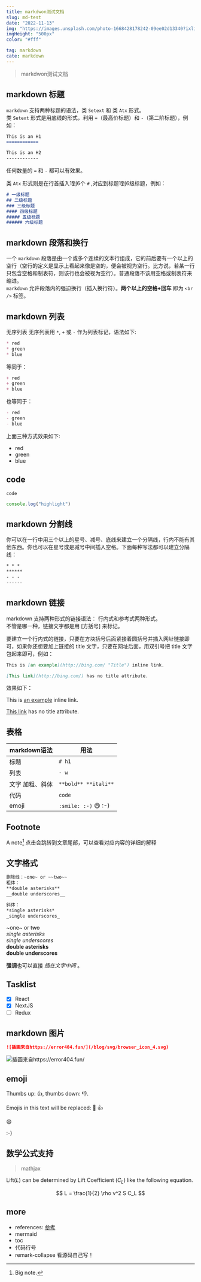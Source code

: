 ```yaml
---
title: markdwon测试文档
slug: md-test
date: "2022-11-13"
img: "https://images.unsplash.com/photo-1668428178242-09ee02d13340?ixlib=rb-4.0.3&ixid=MnwxMjA3fDB8MHxwaG90by1wYWdlfHx8fGVufDB8fHx8&auto=format&fit=crop&w=870&q=80"
imgHeight: "500px"
color: "#fff"

tag: markdown
cate: markdown
---
```


> markdwon测试文档

## markdown 标题
`markdown` 支持两种标题的语法，类 `Setext` 和 类 `Atx` 形式。  
类 `Setext` 形式是用底线的形式，利用 `=`（最高价标题）和 `-`（第二阶标题），例如：
```markdown
This is an H1
============

This is an H2
------------
```
任何数量的 `=` 和 `-` 都可以有效果。

类 `Atx` 形式则是在行首插入1到6个 `#` ,对应到标题1到6级标题，例如：
```markdown
# 一级标题
## 二级标题
### 三级标题
#### 四级标题
##### 五级标题
###### 六级标题
```

## markdown 段落和换行
一个 `markdown` 段落是由一个或多个连续的文本行组成，它的前后要有一个以上的空行（空行的定义是显示上看起来像是空的，便会被视为空行。比方说，若某一行只包含空格和制表符，则该行也会被视为空行）。普通段落不该用空格或制表符来缩进。  
`markdown` 允许段落内的强迫换行（插入换行符）。**两个以上的空格+回车** 即为 `<br />` 标签。  

## markdown 列表
无序列表
无序列表用 `*`, `+` 或 `-` 作为列表标记，语法如下:
```md
* red
* green
* blue
```
等同于：
```md
+ red
+ green
+ blue
```
也等同于：
```md
- red
- green
- blue
```
上面三种方式效果如下: 
- red
- green
- blue

## code

`code`

```js
console.log("highlight")
```
## markdown 分割线
你可以在一行中用三个以上的星号、减号、底线来建立一个分隔线，行内不能有其他东西。你也可以在星号或是减号中间插入空格。下面每种写法都可以建立分隔线：
```md
* * *
******
- - -
------
```
## markdown 链接
markdown 支持两种形式的链接语法： 行内式和参考式两种形式。  
不管是哪一种，链接文字都是用 [方括号] 来标记。  

要建立一个行内式的链接，只要在方块括号后面紧接着圆括号并插入网址链接即可，如果你还想要加上链接的 title 文字，只要在网址后面，用双引号把 title 文字包起来即可，例如：
```md
This is [an example](http://bing.com/ "Title") inline link.

[This link](http://bing.com/) has no title attribute.
```
效果如下：

This is [an example](http://bing.com/ "Title") inline link.

[This link](http://bing.com/) has no title attribute.

## 表格

|markdown语法|用法|
|---|---|
|标题|`# h1`|
|列表|`- w`|
|文字 加粗、斜体|`**bold** **itali**`|
|代码|`code`|
|emoji| `:smile: :-)` :smile: :-) |

## Footnote

A note[^footenote1] 点击会跳转到文章尾部，可以查看对应内容的详细的解释

[^footenote1]: Big note. 

## 文字格式

```md
删除线：~one~ or ~~two~~
粗体：
**double asterisks**
__double underscores__

斜体：
*single asterisks*
_single underscores_
```
~one~ or ~~two~~  
*single asterisks*  
_single underscores_  
**double asterisks**  
__double underscores__  

**强调**也可以直接 *插在文字中间* 。

## Tasklist

* [x] React
* [x] NextJS
* [ ] Redux

## markdown 图片

```md
![插画来自https://error404.fun/](/blog/svg/browser_icon_4.svg)
```

![插画来自https://error404.fun/](/blog/svg/browser_icon_4.svg)

## emoji

Thumbs up: :+1:, thumbs down: :-1:.

Emojis in this text will be replaced: :dog: :+1:

:smile:

:-)

## 数学公式支持

> mathjax

Lift($L$) can be determined by Lift Coefficient ($C_L$) like the following
equation.

$$
L = \frac{1}{2} \rho v^2 S C_L
$$

## more

- references: [参考](https://github.com/Xunnamius/unified-utils/tree/main/packages/remark-renumber-references)
- mermaid
- toc
- 代码行号
- remark-collapse 看源码自己写！

